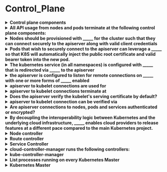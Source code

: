# Control_Plane 

<details>
<summary>
<b>Control plane components</b>
</summary>
Kubernetes Master&nbsp;
kubeletsetcd
</details>

<details>
<summary>
<b>All API usage from nodes and pods terminate at the following control plane components:</b>
</summary>
<b>apiserver</b><hr>no other control plane components exposes remote services
</details>

<details>
<summary>
<b>Nodes should be provisioned with _____ for the cluster such that they can connect securely to the apiserver along with valid client credentials</b>
</summary>
public root certificate
</details>

<details>
<summary>
<b>Pods that wish to securely connect to the apiserver can leverage a _____ so that K8S will automatically inject the public root certificate and valid bearer token into the new pod.</b>
</summary>
service account
</details>

<details>
<summary>
<b>The <b>kubernetes </b>service (in all namespaces) is configured with _____ that is redirected via _____ to the apiserver</b>
</summary>
a virtual IP address
kube-proxy
</details>

<details>
<summary>
<b>the apiserver is configured to listen for remote connections on _____ with one or more forms of _____ enabled</b>
</summary>
a secure HTTPS port
client authentication
</details>

<details>
<summary>
<b>apiserver to kubelet connections are used for</b>
</summary>
Fetching pod logs
<b>kubectl attach</b>'ing into pods
<b>kubectl port-forward</b>'ing into pods
</details>

<details>
<summary>
<b>apiserver to kubelet connections terminate at</b>
</summary>
the kubelet's HTTPS endpoint
</details>

<details>
<summary>
<b>Does the <b>apiserver</b> verify the <b>kubelet's</b> serving certificate by default?</b>
</summary>
No-----The connection is subject to MITM attacks by default
</details>

<details>
<summary>
<b>apiserver to kubelet connection can be verified via</b>
</summary>
SSH tunneling
OR&nbsp;
<b>apiserver --kubelet-certificate-authority</b>
</details>

<details>
<summary>
<b>Are <b>apiserver</b>&nbsp;connections to <b>nodes, pods and services</b>&nbsp;authenticated or encrypted?</b>
</summary>
No :(
They can be run over HTTPS but will not validate the certificate
</details>

<details>
<summary>
<b>By decoupling the interoperability logic between Kubernetes and the underlying cloud infrastructure, _____ enables cloud providers to release features at a different pace compared to the main Kubernetes project.</b>
</summary>
cloud-controller-manager
</details>

<details>
<summary>
<b>Node controller</b>
</summary>
<b>Create / destroy nodes&nbsp;</b>when new servers are created and destroyed in your cloud infrastructure
<b>Annotate Nodes</b>with cloud-specific information, such as Region
<b>Get Node information</b>Hostname, address, health
</details>

<details>
<summary>
<b>Route controller</b>
</summary>
Configures addresses and routes between K8S nodes in your cloud
</details>

<details>
<summary>
<b>Service Controller</b>
</summary>
Sets up Load Balancers and other infrastructure components needed by <b>Service </b>k8s objects
</details>

<details>
<summary>
<b>cloud-controller-manager runs the following controllers:</b>
</summary>
Node Controller
Route ControllerVolume ControllerService Controller
</details>

<details>
<summary>
<b>kube-controller-manager</b>
</summary>
Daemon controlling core K8S control loops
Node controllerReplication controllerService account controllerEndpoints controller
Garbage collector (can be disabled)

HPA
Leader electionReconcilliation intervalFeature gatesCluster CIDRPod CIDR
</details>

<details>
<summary>
<b>List processes running on every Kubernetes Master</b>
</summary>
1. kube-apiserver
2. kube-controller-manager
3. kube-scheduler

<img src="paste-d842301571ce981466b41d198776a3b6b0df20e8.jpg">
</details>

<details>
<summary>
<b>Kubernetes Master</b>
</summary>
kube-controller-manager
kube-apiserverkube-scheduler
Uses and provides the following communication:
<ul><li>fetch pod logs.</li><li>kubectl-attach</li><li>kubectl port-forward</li><li>SSH tunnel</li></ul>
</details>

